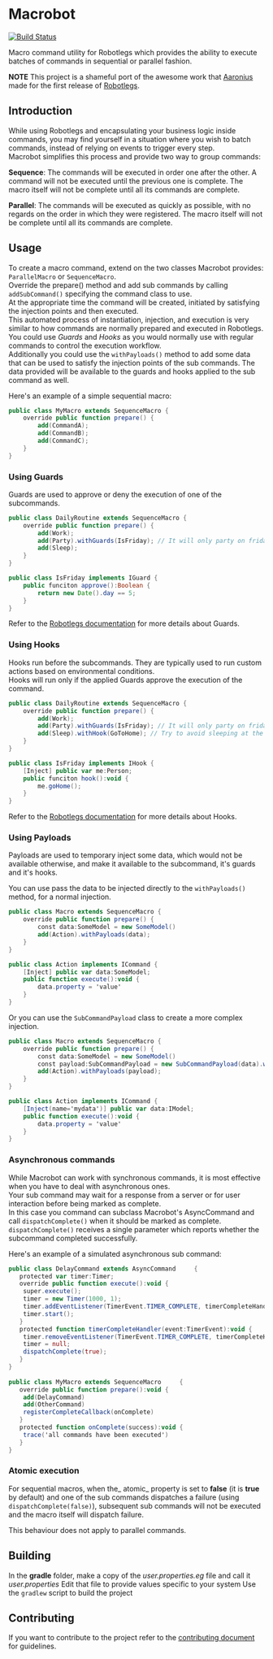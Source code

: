 # Macrobot

[![Build Status](https://travis-ci.org/alebianco/robotlegs-utilities-macrobot.svg?branch=master)](https://travis-ci.org/alebianco/robotlegs-utilities-macrobot)

Macro command utility for Robotlegs which provides the ability to execute batches of commands in sequential or parallel fashion.

**NOTE** This project is a shameful port of the awesome work that [Aaronius](https://github.com/Aaronius) made for the first release of [Robotlegs](http://www.robotlegs.org/).

## Introduction

While using Robotlegs and encapsulating your business logic inside commands, you may find yourself in a situation where you wish to batch commands, instead of relying on events to trigger every step.  
Macrobot simplifies this process and provide two way to group commands:

**Sequence**: The commands will be executed in order one after the other. A command will not be executed until the previous one is complete. The macro itself will not be complete until all its commands are complete.

**Parallel**: The commands will be executed as quickly as possible, with no regards on the order in which they were registered. The macro itself will not be complete until all its commands are complete.

## Usage

To create a macro command, extend on the two classes Macrobot provides: `ParallelMacro` or `SequenceMacro`.  
Override the prepare() method and add sub commands by calling `addSubCommand()` specifying the command class to use.  
At the appropriate time the command will be created, initiated by satisfying the injection points and then executed.  
This automated process of instantiation, injection, and execution is very similar to how commands are normally prepared and executed in Robotlegs.  
You could use _Guards_ and _Hooks_ as you would normally use with regular commands to control the execution workflow.  
Additionally you could use the `withPayloads()` method to add some data that can be used to satisfy the injection points of the sub commands. The data provided will be available to the guards and hooks applied to the sub command as well.

Here's an example of a simple sequential macro:
```ActionScript
public class MyMacro extends SequenceMacro {
	override public function prepare() {
		add(CommandA);
		add(CommandB);
		add(CommandC);
	}
}
```

### Using Guards

Guards are used to approve or deny the execution of one of the subcommands.

```ActionScript
public class DailyRoutine extends SequenceMacro {
	override public function prepare() {
		add(Work);
		add(Party).withGuards(IsFriday); // It will only party on fridays
		add(Sleep);
	}
}

public class IsFriday implements IGuard {
	public funciton approve():Boolean {
		return new Date().day == 5;
	}
}
```
Refer to the [Robotlegs documentation](https://github.com/robotlegs/robotlegs-framework/blob/master/src/robotlegs/bender/framework/readme-guards.md) for more details about Guards.

### Using Hooks

Hooks run before the subcommands. They are typically used to run custom actions based on environmental conditions.  
Hooks will run only if the applied Guards approve the execution of the command.

```ActionScript
public class DailyRoutine extends SequenceMacro {
	override public function prepare() {
		add(Work);
		add(Party).withGuards(IsFriday); // It will only party on fridays
		add(Sleep).withHook(GoToHome); // Try to avoid sleeping at the office or the pub
	}
}

public class IsFriday implements IHook {
	[Inject] public var me:Person;
	public funciton hook():void {
		me.goHome();
	}
}
```
Refer to the [Robotlegs documentation](https://github.com/robotlegs/robotlegs-framework/blob/master/src/robotlegs/bender/framework/readme-hooks.md) for more details about Hooks.


### Using Payloads

Payloads are used to temporary inject some data, which would not be available otherwise, and make it available to the subcommand, it's guards and it's hooks.  

You can use pass the data to be injected directly to the `withPayloads()` method, for a normal injection.
```ActionScript
public class Macro extends SequenceMacro {
	override public function prepare() {
		const data:SomeModel = new SomeModel()
		add(Action).withPayloads(data);
	}
}

public class Action implements ICommand {
	[Inject] public var data:SomeModel;
	public function execute():void {
		data.property = 'value'
	}
}
```

Or you can use the `SubCommandPayload` class to create a more complex injection.
```ActionScript
public class Macro extends SequenceMacro {
	override public function prepare() {
		const data:SomeModel = new SomeModel()
		const payload:SubCommandPayload = new SubCommandPayload(data).withName('mydata').ofClass(IModel)
		add(Action).withPayloads(payload);
	}
}

public class Action implements ICommand {
	[Inject(name='mydata')] public var data:IModel;
	public function execute():void {
		data.property = 'value'
	}
}
```

### Asynchronous commands

While Macrobot can work with synchronous commands, it is most effective when you have to deal with asynchronous ones.  
Your sub command may wait for a response from a server or for user interaction before being marked as complete.  
In this case you command can subclass Macrobot's AsyncCommand and call `dispatchComplete()` when it should be marked as complete.  
`dispatchComplete()` receives a single parameter which reports whether the subcommand completed successfully.

Here's an example of a simulated asynchronous sub command:
```ActionScript
public class DelayCommand extends AsyncCommand     {
   protected var timer:Timer;
   override public function execute():void {
   	super.execute();
   	timer = new Timer(1000, 1);
   	timer.addEventListener(TimerEvent.TIMER_COMPLETE, timerCompleteHandler);
   	timer.start();
   }
   protected function timerCompleteHandler(event:TimerEvent):void {
   	timer.removeEventListener(TimerEvent.TIMER_COMPLETE, timerCompleteHandler);
   	timer = null;
   	dispatchComplete(true);
   }
}
   
public class MyMacro extends SequenceMacro     {
   override public function prepare():void {
   	add(DelayCommand)
   	add(OtherCommand)
   	registerCompleteCallback(onComplete)
   }
   protected function onComplete(success):void {
   	trace('all commands have been executed')
   }
}
```

### Atomic execution

For sequential macros, when the_ atomic_ property is set to **false** (it is **true** by default) and one of the sub commands dispatches a failure (using `dispatchComplete(false)`), subsequent sub commands will not be executed and the macro itself will dispatch failure.

This behaviour does not apply to parallel commands.

## Building

In the **gradle** folder, make a copy of the _user.properties.eg_ file and call it _user.properties_
Edit that file to provide values specific to your system
Use the `gradlew` script to build the project

## Contributing

If you want to contribute to the project refer to the [contributing document](CONTRIBUTING.md) for guidelines.
